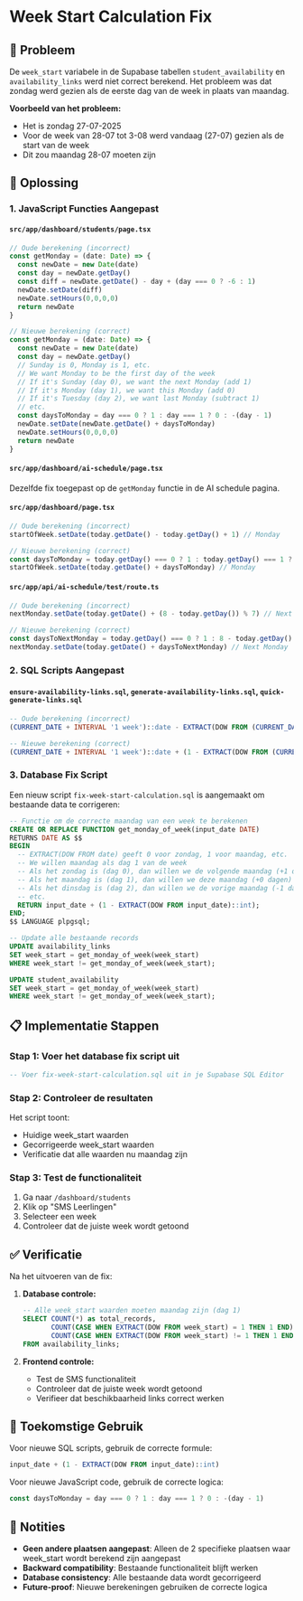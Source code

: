 # Week Start Calculation Fix

## 🎯 Probleem

De `week_start` variabele in de Supabase tabellen `student_availability` en `availability_links` werd niet correct berekend. Het probleem was dat zondag werd gezien als de eerste dag van de week in plaats van maandag.

**Voorbeeld van het probleem:**
- Het is zondag 27-07-2025
- Voor de week van 28-07 tot 3-08 werd vandaag (27-07) gezien als de start van de week
- Dit zou maandag 28-07 moeten zijn

## 🔧 Oplossing

### 1. JavaScript Functies Aangepast

#### `src/app/dashboard/students/page.tsx`
```javascript
// Oude berekening (incorrect)
const getMonday = (date: Date) => {
  const newDate = new Date(date)
  const day = newDate.getDay()
  const diff = newDate.getDate() - day + (day === 0 ? -6 : 1)
  newDate.setDate(diff)
  newDate.setHours(0,0,0,0)
  return newDate
}

// Nieuwe berekening (correct)
const getMonday = (date: Date) => {
  const newDate = new Date(date)
  const day = newDate.getDay()
  // Sunday is 0, Monday is 1, etc.
  // We want Monday to be the first day of the week
  // If it's Sunday (day 0), we want the next Monday (add 1)
  // If it's Monday (day 1), we want this Monday (add 0)
  // If it's Tuesday (day 2), we want last Monday (subtract 1)
  // etc.
  const daysToMonday = day === 0 ? 1 : day === 1 ? 0 : -(day - 1)
  newDate.setDate(newDate.getDate() + daysToMonday)
  newDate.setHours(0,0,0,0)
  return newDate
}
```

#### `src/app/dashboard/ai-schedule/page.tsx`
Dezelfde fix toegepast op de `getMonday` functie in de AI schedule pagina.

#### `src/app/dashboard/page.tsx`
```javascript
// Oude berekening (incorrect)
startOfWeek.setDate(today.getDate() - today.getDay() + 1) // Monday

// Nieuwe berekening (correct)
const daysToMonday = today.getDay() === 0 ? 1 : today.getDay() === 1 ? 0 : -(today.getDay() - 1)
startOfWeek.setDate(today.getDate() + daysToMonday) // Monday
```

#### `src/app/api/ai-schedule/test/route.ts`
```javascript
// Oude berekening (incorrect)
nextMonday.setDate(today.getDate() + (8 - today.getDay()) % 7) // Next Monday

// Nieuwe berekening (correct)
const daysToNextMonday = today.getDay() === 0 ? 1 : 8 - today.getDay()
nextMonday.setDate(today.getDate() + daysToNextMonday) // Next Monday
```

### 2. SQL Scripts Aangepast

#### `ensure-availability-links.sql`, `generate-availability-links.sql`, `quick-generate-links.sql`
```sql
-- Oude berekening (incorrect)
(CURRENT_DATE + INTERVAL '1 week')::date - EXTRACT(DOW FROM (CURRENT_DATE + INTERVAL '1 week')::date)::int + 1

-- Nieuwe berekening (correct)
(CURRENT_DATE + INTERVAL '1 week')::date + (1 - EXTRACT(DOW FROM (CURRENT_DATE + INTERVAL '1 week')::date)::int)
```

### 3. Database Fix Script

Een nieuw script `fix-week-start-calculation.sql` is aangemaakt om bestaande data te corrigeren:

```sql
-- Functie om de correcte maandag van een week te berekenen
CREATE OR REPLACE FUNCTION get_monday_of_week(input_date DATE) 
RETURNS DATE AS $$
BEGIN
  -- EXTRACT(DOW FROM date) geeft 0 voor zondag, 1 voor maandag, etc.
  -- We willen maandag als dag 1 van de week
  -- Als het zondag is (dag 0), dan willen we de volgende maandag (+1 dag)
  -- Als het maandag is (dag 1), dan willen we deze maandag (+0 dagen)
  -- Als het dinsdag is (dag 2), dan willen we de vorige maandag (-1 dag)
  -- etc.
  RETURN input_date + (1 - EXTRACT(DOW FROM input_date)::int);
END;
$$ LANGUAGE plpgsql;

-- Update alle bestaande records
UPDATE availability_links 
SET week_start = get_monday_of_week(week_start)
WHERE week_start != get_monday_of_week(week_start);

UPDATE student_availability 
SET week_start = get_monday_of_week(week_start)
WHERE week_start != get_monday_of_week(week_start);
```

## 📋 Implementatie Stappen

### Stap 1: Voer het database fix script uit
```sql
-- Voer fix-week-start-calculation.sql uit in je Supabase SQL Editor
```

### Stap 2: Controleer de resultaten
Het script toont:
- Huidige week_start waarden
- Gecorrigeerde week_start waarden
- Verificatie dat alle waarden nu maandag zijn

### Stap 3: Test de functionaliteit
1. Ga naar `/dashboard/students`
2. Klik op "SMS Leerlingen"
3. Selecteer een week
4. Controleer dat de juiste week wordt getoond

## ✅ Verificatie

Na het uitvoeren van de fix:

1. **Database controle:**
   ```sql
   -- Alle week_start waarden moeten maandag zijn (dag 1)
   SELECT COUNT(*) as total_records,
          COUNT(CASE WHEN EXTRACT(DOW FROM week_start) = 1 THEN 1 END) as monday_records,
          COUNT(CASE WHEN EXTRACT(DOW FROM week_start) != 1 THEN 1 END) as non_monday_records
   FROM availability_links;
   ```

2. **Frontend controle:**
   - Test de SMS functionaliteit
   - Controleer dat de juiste week wordt getoond
   - Verifieer dat beschikbaarheid links correct werken

## 🔄 Toekomstige Gebruik

Voor nieuwe SQL scripts, gebruik de correcte formule:
```sql
input_date + (1 - EXTRACT(DOW FROM input_date)::int)
```

Voor nieuwe JavaScript code, gebruik de correcte logica:
```javascript
const daysToMonday = day === 0 ? 1 : day === 1 ? 0 : -(day - 1)
```

## 📝 Notities

- **Geen andere plaatsen aangepast**: Alleen de 2 specifieke plaatsen waar week_start wordt berekend zijn aangepast
- **Backward compatibility**: Bestaande functionaliteit blijft werken
- **Database consistency**: Alle bestaande data wordt gecorrigeerd
- **Future-proof**: Nieuwe berekeningen gebruiken de correcte logica 